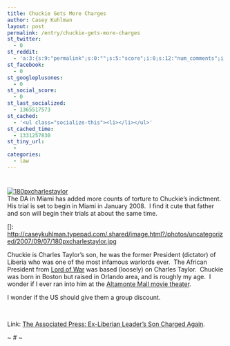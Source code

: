```yaml
---
title: Chuckie Gets More Charges
author: Casey Kuhlman
layout: post
permalink: /entry/chuckie-gets-more-charges
st_twitter:
  - 0
st_reddit:
  - 'a:3:{s:9:"permalink";s:0:"";s:5:"score";i:0;s:12:"num_comments";i:0;}'
st_facebook:
  - 0
st_googleplusones:
  - 0
st_social_score:
  - 0
st_last_socialized:
  - 1365517573
st_cached:
  - '<ul class="socialize-this"><li></li></ul>'
st_cached_time:
  - 1331257830
st_tiny_url:
  - 
categories:
  - law
---
```

# 

[![180pxcharlestaylor][2]][2]  
The DA in Miami has added more counts of torture to Chuckie’s indictment.  His trial is set to begin in Miami in January 2008.  I find it cute that father and son will begin their trials at about the same time.  

 []: http://caseykuhlman.typepad.com/.shared/image.html?/photos/uncategorized/2007/09/07/180pxcharlestaylor.jpg

Chuckie is Charles Taylor’s son, he was the former President (dictator) of Liberia who was one of the most infamous warlords ever.  The African President from [Lord of War][2] was based (loosely) on Charles Taylor.  Chuckie was born in Boston but raised in Orlando area, and is roughly my age.  I wonder if I ever ran into him at the [Altamonte Mall movie theater][3].  

 [2]: http://www.rottentomatoes.com/m/lord_of_war/
 [3]: http://www.altamonte.org/development/projects/images/AMC.jpg

I wonder if the US should give them a group discount. 

 

Link: [The Associated Press: Ex-Liberian Leader’s Son Charged Again][4]. 

 [4]: http://ap.google.com/article/ALeqM5i0_KNrOkqH3FPQc3bN0F2AtoAwrg "The Associated Press: Ex-Liberian Leader's Son Charged Again"

~ # ~